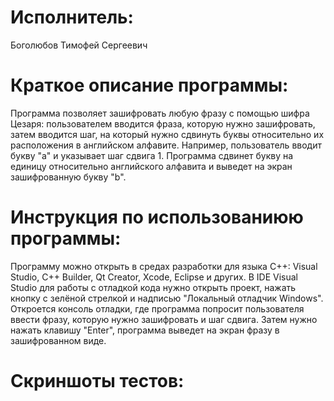 # Исполнитель:
Боголюбов Тимофей Сергеевич
# Краткое описание программы:
Программа позволяет зашифровать любую фразу с помощью шифра Цезаря: пользователем вводится фраза, которую нужно зашифровать, затем вводится шаг, на который нужно сдвинуть буквы относительно их расположения в английском алфавите. Например, пользователь вводит букву "a" и указывает шаг сдвига 1. Программа сдвинет букву на единицу относительно английского алфавита и выведет на экран зашифрованную букву "b". 
# Инструкция по использованиюю программы:
Программу можно открыть в средах разработки для языка С++: Visual Studio, C++ Builder, Qt Creator, Xcode, Eclipse и других. В IDE Visual Studio для работы с отладкой кода нужно открыть проект, нажать кнопку с зелёной стрелкой и надписью "Локальный отладчик Windows". Откроется консоль отладки, где программа попросит пользователя ввести фразу, которую нужно зашифровать и шаг сдвига. Затем нужно нажать клавишу "Enter", программа выведет на экран фразу в зашифрованном виде.
# Скриншоты тестов: 